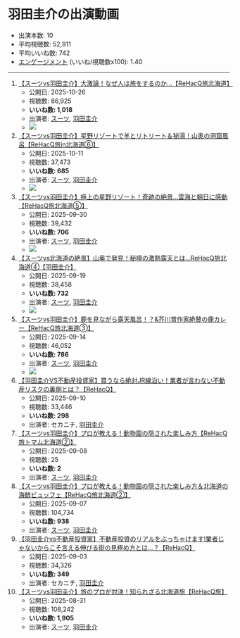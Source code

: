 # 羽田圭介の出演動画

- 出演本数: 10
- 平均視聴数: 52,911
- 平均いいね数: 742
- [エンゲージメント](/rehacq_fan/engagement) (いいね/視聴数x100): 1.40


----

1.  [【スーツvs羽田圭介】大激論！なぜ人は旅をするのか…【ReHacQ旅北海道】](/rehacq_fan/ids/EWiCvcfgwp8 "wikilink")
    -   公開日: 2025-10-26
    -   視聴数: 86,925
    -   **いいね数: 1,018**
    -   出演者: [スーツ](/rehacq_fan/people/スーツ "wikilink"), [羽田圭介](/rehacq_fan/people/羽田圭介 "wikilink")
    - [![](https://img.youtube.com/vi/EWiCvcfgwp8/hqdefault.jpg)](https://www.youtube.com/watch?v=EWiCvcfgwp8)
1.  [【スーツvs羽田圭介】星野リゾートで羊とリトリート＆秘湯！山奥の洞窟風呂【ReHacQ旅in北海道⑥】](/rehacq_fan/ids/U5QlbzwpFE4 "wikilink")
    -   公開日: 2025-10-11
    -   視聴数: 37,473
    -   **いいね数: 685**
    -   出演者: [スーツ](/rehacq_fan/people/スーツ "wikilink"), [羽田圭介](/rehacq_fan/people/羽田圭介 "wikilink")
    - [![](https://img.youtube.com/vi/U5QlbzwpFE4/hqdefault.jpg)](https://www.youtube.com/watch?v=U5QlbzwpFE4)
1.  [【スーツvs羽田圭介】極上の星野リゾート！奇跡の絶景…雲海と朝日に感動【ReHacQ旅北海道⑤】](/rehacq_fan/ids/0VNaLNxt8p0 "wikilink")
    -   公開日: 2025-09-30
    -   視聴数: 39,432
    -   **いいね数: 706**
    -   出演者: [スーツ](/rehacq_fan/people/スーツ "wikilink"), [羽田圭介](/rehacq_fan/people/羽田圭介 "wikilink")
    - [![](https://img.youtube.com/vi/0VNaLNxt8p0/hqdefault.jpg)](https://www.youtube.com/watch?v=0VNaLNxt8p0)
1.  [【スーツvs北海道の絶景】山奥で発見！秘境の激熱露天とは…ReHacQ旅北海道④【羽田圭介】](/rehacq_fan/ids/NBzmoxG8ytY "wikilink")
    -   公開日: 2025-09-19
    -   視聴数: 38,458
    -   **いいね数: 732**
    -   出演者: [スーツ](/rehacq_fan/people/スーツ "wikilink"), [羽田圭介](/rehacq_fan/people/羽田圭介 "wikilink")
    - [![](https://img.youtube.com/vi/NBzmoxG8ytY/hqdefault.jpg)](https://www.youtube.com/watch?v=NBzmoxG8ytY)
1.  [【スーツvs羽田圭介】鹿を見ながら露天風呂！？&芥川賞作家絶賛の鹿カレー【ReHacQ旅北海道➂】](/rehacq_fan/ids/mM5ICKbB13w "wikilink")
    -   公開日: 2025-09-14
    -   視聴数: 46,052
    -   **いいね数: 786**
    -   出演者: [スーツ](/rehacq_fan/people/スーツ "wikilink"), [羽田圭介](/rehacq_fan/people/羽田圭介 "wikilink")
    - [![](https://img.youtube.com/vi/mM5ICKbB13w/hqdefault.jpg)](https://www.youtube.com/watch?v=mM5ICKbB13w)
1.  [【羽田圭介VS不動産投資家】買うなら絶対JR線沿い！業者が言わない不動産リスクの裏側とは？【ReHacQ】](/rehacq_fan/ids/SkpOBjRe6jc "wikilink")
    -   公開日: 2025-09-10
    -   視聴数: 33,446
    -   **いいね数: 298**
    -   出演者: セカニチ, [羽田圭介](/rehacq_fan/people/羽田圭介 "wikilink")
1.  [【スーツvs羽田圭介】プロが教える！動物園の隠された楽しみ方【ReHacQ旅トマム北海道②】](/rehacq_fan/ids/yVXPK3-LpVE "wikilink")
    -   公開日: 2025-09-08
    -   視聴数: 25
    -   **いいね数: 2**
    -   出演者: [スーツ](/rehacq_fan/people/スーツ "wikilink"), [羽田圭介](/rehacq_fan/people/羽田圭介 "wikilink")
1.  [【スーツvs羽田圭介】プロが教える！動物園の隠された楽しみ方＆北海道の海鮮ビュッフェ【ReHacQ旅北海道②】](/rehacq_fan/ids/k-v9M-DDo4s "wikilink")
    -   公開日: 2025-09-07
    -   視聴数: 104,734
    -   **いいね数: 938**
    -   出演者: [スーツ](/rehacq_fan/people/スーツ "wikilink"), [羽田圭介](/rehacq_fan/people/羽田圭介 "wikilink")
1.  [【羽田圭介vs不動産投資家】不動産投資のリアルをぶっちゃけます!業者じゃないからこそ言える伸びる街の見極め方とは...？【ReHacQ】](/rehacq_fan/ids/nuPOOeoQrTs "wikilink")
    -   公開日: 2025-09-03
    -   視聴数: 34,326
    -   **いいね数: 349**
    -   出演者: セカニチ, [羽田圭介](/rehacq_fan/people/羽田圭介 "wikilink")
1.  [【スーツvs羽田圭介】旅のプロが対決！知られざる北海道旅【ReHacQ旅】](/rehacq_fan/ids/e0eDv9p18jk "wikilink")
    -   公開日: 2025-08-31
    -   視聴数: 108,242
    -   **いいね数: 1,905**
    -   出演者: [スーツ](/rehacq_fan/people/スーツ "wikilink"), [羽田圭介](/rehacq_fan/people/羽田圭介 "wikilink")
